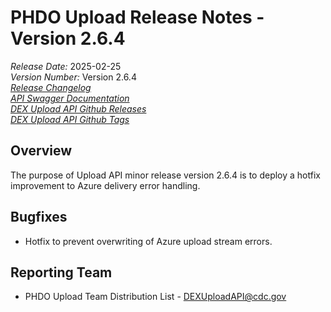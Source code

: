 # PHDO Upload Release Notes - Version 2.6.4

*Release Date:* 2025-02-25  <br/>
*Version Number:* Version 2.6.4 <br/>
*[Release Changelog](https://github.com/CDCgov/data-exchange-upload/blob/main/CHANGELOG.md)*  <br/>
*[API Swagger Documentation](https://cdcgov.github.io/data-exchange-upload/)* <br/>
*[DEX Upload API Github Releases](https://github.com/CDCgov/data-exchange-upload/releases)* <br/>
*[DEX Upload API Github Tags](https://github.com/CDCgov/data-exchange-upload/tags)*

## Overview
The purpose of Upload API minor release version 2.6.4 is to deploy a hotfix improvement to Azure delivery error handling.

## Bugfixes
- Hotfix to prevent overwriting of Azure upload stream errors.

## Reporting Team
- PHDO Upload Team Distribution List - DEXUploadAPI@cdc.gov